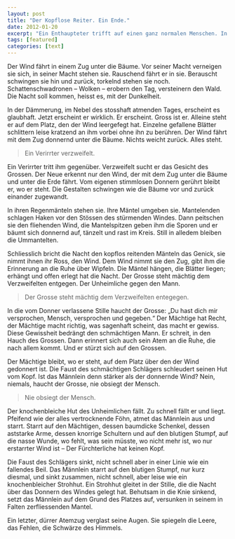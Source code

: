 ```yaml
---
layout: post
title: "Der Kopflose Reiter. Ein Ende."
date: 2012-01-20
excerpt: "Ein Enthaupteter trifft auf einen ganz normalen Menschen. In windgepeitschter Nacht überlebt dieser die Begegnung nicht."
tags: [featured]
categories: [text]
---
```



Der Wind fährt in einem Zug unter die Bäume. Vor seiner Macht verneigen sie sich, in seiner Macht stehen sie. Rauschend fährt er in sie. Berauscht schwingen sie hin und zurück, torkelnd stehen sie noch. Schattenschwadronen – Wolken – erobern den Tag, versteinern den Wald. Die Nacht soll kommen, heisst es, mit der Dunkelheit.

In der Dämmerung, im Nebel des stosshaft atmenden Tages, erscheint es glaubhaft. Jetzt erscheint er wirklich. Er erscheint. Gross ist er. Alleine steht er auf dem Platz, den der Wind leergefegt hat. Einzelne gefallene Blätter schlittern leise kratzend an ihm vorbei ohne ihn zu berühren. Der Wind fährt mit dem Zug donnernd unter die Bäume. Nichts weicht zurück. Alles steht.

> Ein Verirrter verzweifelt.

Ein Verirrter tritt ihm gegenüber. Verzweifelt sucht er das Gesicht des Grossen. Der Neue erkennt nur den Wind, der mit dem Zug unter die Bäume und unter die Erde fährt. Vom eigenen stimmlosen Donnern gerührt bleibt er, wo er steht. Die Gestalten schwingen wie die Bäume vor und zurück einander zugewandt.

In ihren Regenmänteln stehen sie. Ihre Mäntel umgeben sie. Mantelenden schlagen Haken vor den Stössen des stürmenden Windes. Dann peitschen sie den fliehenden Wind, die Mantelspitzen geben ihm die Sporen und er bäumt sich donnernd auf, tänzelt und rast im Kreis. Still in alledem bleiben die Ummantelten.

Schliesslich bricht die Nacht den kopflos reitenden Mänteln das Genick, sie nimmt ihnen ihr Ross, den Wind. Dem Wind nimmt sie den Zug, gibt ihm die Erinnerung an die Ruhe über Wipfeln. Die Mäntel hängen, die Blätter liegen; erhängt und offen erlegt hat die Nacht. Der Grosse steht mächtig dem Verzweifelten entgegen. Der Unheimliche gegen den Mann.

> Der Grosse steht mächtig dem Verzweifelten entegegen.

In die vom Donner verlassene Stille haucht der Grosse: „Du hast dich mir versprochen, Mensch, versprochen und gegeben.“ Der Mächtige hat Recht, der Mächtige macht richtig, was sagenhaft scheint, das macht er gewiss. Diese Gewissheit bedrängt den schmächtigen Mann. Er schreit, in den Hauch des Grossen. Dann erinnert sich auch sein Atem an die Ruhe, die nach allem kommt. Und er stürzt sich auf den Grossen.

Der Mächtige bleibt, wo er steht, auf dem Platz über den der Wind gedonnert ist. Die Faust des schmächtigen Schlägers schleudert seinen Hut vom Kopf. Ist das Männlein denn stärker als der donnernde Wind? Nein, niemals, haucht der Grosse, nie obsiegt der Mensch.

> Nie obsiegt der Mensch.

Der knochenbleiche Hut des Unheimlichen fällt. Zu schnell fällt er und liegt. Pfeifend wie der alles vertrocknende Föhn, atmet das Männlein aus und starrt. Starrt auf den Mächtigen, dessen baumdicke Schenkel, dessen aststarke Arme, dessen knorrige Schultern und auf den blutigen Stumpf, auf die nasse Wunde, wo fehlt, was sein müsste, wo nicht mehr ist, wo nur erstarrter Wind ist – Der Fürchterliche hat keinen Kopf.

Die Faust des Schlägers sinkt, nicht schnell aber in einer Linie wie ein fallendes Beil. Das Männlein starrt auf den blutigen Stumpf, nur kurz diesmal, und sinkt zusammen, nicht schnell, aber leise wie ein knochenbleicher Strohhut. Ein Strohhut gleitet in der Stille, die die Nacht über das Donnern des Windes gelegt hat. Behutsam in die Knie sinkend, setzt das Männlein auf dem Grund des Platzes auf, versunken in seinem in Falten zerfliessenden Mantel.

Ein letzter, dürrer Atemzug verglast seine Augen. Sie spiegeln die Leere, das Fehlen, die Schwärze des Himmels.